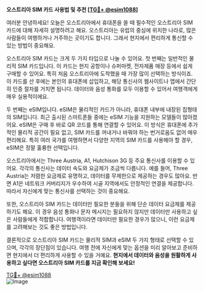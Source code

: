 **오스트리아 SIM 카드 사용법 및 추천 [[TG💪+ @esim1088](https://t.me/s/esim1088)]**

여러분 안녕하세요! 오늘은 오스트리아에서 휴대폰을 쓸 때 필수적인 오스트리아 SIM 카드에 대해 자세히 설명하려고 해요. 오스트리아는 유럽의 중심에 위치한 나라로, 많은 사람들이 여행하거나 거주하는 곳이기도 합니다. 그래서 현지에서 편리하게 통신할 수 있는 방법이 중요해요.

오스트리아 SIM 카드는 크게 두 가지 타입으로 나눌 수 있어요. 첫 번째는 일반적인 물리적 SIM 카드입니다. 이 카드는 현지 공항이나 슈퍼마켓, 전자제품 매장 등에서 쉽게 구매할 수 있어요. 특히 처음 오스트리아에 도착했을 때 가장 많이 선택하는 방식이죠. 이 카드를 산 후에는 본인의 휴대폰에 삽입하고, 해당 통신사의 웹사이트나 앱에서 간단히 인증 절차를 거치면 됩니다. 데이터와 음성 통화를 모두 이용할 수 있어서 여행객에게 매우 실용적이에요.

두 번째는 eSIM입니다. eSIM은 물리적인 카드가 아니라, 휴대폰 내부에 내장된 칩형태의 SIM입니다. 최근 출시된 스마트폰들 중에는 eSIM 기능을 지원하는 모델들이 많아졌어요. eSIM은 구매 후 바로 QR 코드를 통해 연결할 수 있어요. 이 방식은 휴대폰에 추가적인 물리적 공간이 필요 없고, SIM 카드를 꺼내거나 바꿔야 하는 번거로움도 없어 매우 편리해요. 특히 여러 국가를 여행하면서 다양한 지역의 SIM 카드를 사용해야 할 경우, eSIM은 정말 훌륭한 선택입니다.

오스트리아에서는 Three Austria, A1, Hutchison 3G 등 주요 통신사를 이용할 수 있어요. 각각의 통신사는 데이터 속도와 요금제가 조금씩 다릅니다. 예를 들어, Three Austria는 저렴한 요금제로 유명하고, 데이터를 무제한으로 제공하는 경우도 많아요. 반면 A1은 네트워크 커버리지가 우수하여 시골 지역에서도 안정적인 연결을 제공합니다. 따라서 자신에게 맞는 통신사를 선택하는 것이 중요해요.

또한, 오스트리아 SIM 카드는 데이터만 필요한 분들을 위해 단순 데이터 요금제를 제공하기도 해요. 이 경우 음성 통화나 문자 메시지는 필요하지 않지만 데이터만 사용하고 싶은 사람들에게 적합합니다. 여행객이라면 데이터만 필요한 경우가 많으니, 이런 요금제를 고려해보는 것도 좋은 방법입니다.

결론적으로 오스트리아 SIM 카드는 물리적 SIM과 eSIM 두 가지 형태로 선택할 수 있으며, 각각의 장단점이 있습니다. 여행 전에 자신에게 맞는 옵션을 미리 알아보고 준비하면 현지에서 더 편리하게 사용할 수 있을 거예요. **현지에서 데이터와 음성을 원활하게 사용하고 싶다면 오스트리아 SIM 카드를 지금 확인해 보세요!**

[TG💪+ @esim1088](https://t.me/s/esim1088)  
![Image](https://i.postimg.cc/Y0z9fWf4/image.png)